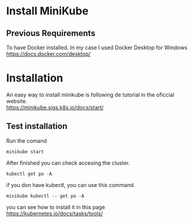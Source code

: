 # Install MiniKube

## Previous Requirements
To have Docker installed. In my case I used Docker Desktop for Windows
https://docs.docker.com/desktop/


# Installation

An easy way to install minikube is following de tutorial in the oficcial website.  
https://minikube.sigs.k8s.io/docs/start/


## Test installation

Run the comand 

```minikube start```

After finished you can check accesing the cluster.

```kubectl get po -A``` 

if you don have kubectl, you can use this command. 

``` minikube kubectl -- get po -A ```	

you can see how to install it in this page https://kubernetes.io/docs/tasks/tools/